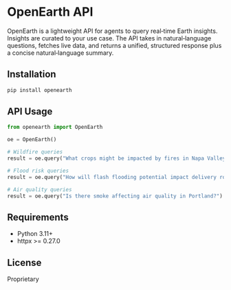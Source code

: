 # OpenEarth API

OpenEarth is a lightweight API for agents to query real‑time Earth insights. Insights are curated to your use case. The API takes in natural‑language questions, fetches live data, and returns a unified, structured response plus a concise natural‑language summary.

## Installation

```bash
pip install openearth
```

## API Usage

```python
from openearth import OpenEarth

oe = OpenEarth()

# Wildfire queries
result = oe.query("What crops might be impacted by fires in Napa Valley?")

# Flood risk queries
result = oe.query("How will flash flooding potential impact delivery routes in Miami?")

# Air quality queries  
result = oe.query("Is there smoke affecting air quality in Portland?")
```

## Requirements

- Python 3.11+
- httpx >= 0.27.0

## License

Proprietary
